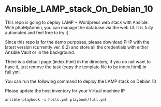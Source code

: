 # Ansible_LAMP_stack_On_Debian_10

This repo is going to deploy LAMP + Wordpress web stack with Ansible. With phpMyAdmin, you can manage the database via the web UI.
It is fully automated and feel free to try :)


Since this repo is for the demo purposes, please download PHP with the latest version (currently ver. 8.2) and store all the credentials with either Ansible Vault or in the background.

There is a default page (index.html) in the directory, if you do not want to have it, just remove the task (copy the template file to be index.html) in full.yml.


You can run the following command to deploy the LAMP stack on Debian 10

Please update the host inventory for your Virtual machine IP

```
ansible-playbook -i hosts.yml playbook/full.yml
```
